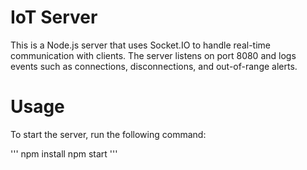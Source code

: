 # IoT Server
This is a Node.js server that uses Socket.IO to handle real-time communication with clients. The server listens on port 8080 and logs events such as connections, disconnections, and out-of-range alerts.

# Usage
To start the server, run the following command:

'''
npm install
npm start
'''
